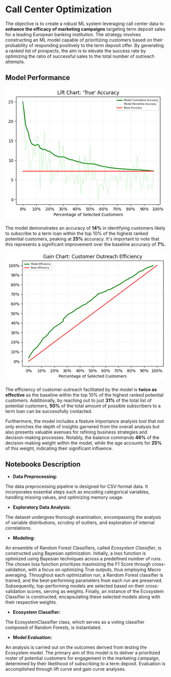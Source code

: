 # Call Center Optimization

The objective is to create a robust ML system leveraging call center data to **enhance the efficacy of marketing campaigns** targeting term deposit sales for a leading European banking institution. The strategy involves constructing an ML model capable of prioritizing customers based on their probability of responding positively to the term deposit offer. By generating a ranked list of prospects, the aim is to elevate the success rate by optimizing the ratio of successful sales to the total number of outreach attempts.

## Model Performance

![Alt text](/Charts/lift_chart.png?raw=true)

The model demonstrates an accuracy of **14%** in identifying customers likely to subscribe to a term loan within the top 10% of the highest ranked potential customers, peaking at **25%** accuracy. It's important to note that this represents a significant improvement over the baseline accuracy of **7%**.

![Alt text](/Charts/gain_chart.png?raw=true)

The efficiency of customer outreach facilitated by the model is **twice as effective** as the baseline within the top 10% of the highest ranked potential customers. Additionally, by reaching out to just **31%** of the total list of potential customers, **50%** of the total amount of possible subscribers to a term loan can be successfully contacted.

Furthermore, the model includes a feature importance analysis tool that not only enriches the depth of insights garnered from the overall analysis but also presents valuable avenues for refining business strategies and decision-making processes. Notably, the balance commands **46%** of the decision-making weight within the model, while the age accounts for **25%** of this weight, indicating their significant influence.

## Notebooks Description

- **Data Preprocessing:**

The data preprocessing pipeline is designed for CSV-format data. It incorporates essential steps such as encoding categorical variables, handling missing values, and optimizing memory usage.

- **Exploratory Data Analysis:**

The dataset undergoes thorough examination, encompassing the analysis of variable distributions, scrutiny of outliers, and exploration of internal correlations.

- **Modeling:**

An ensemble of Random Forest Classifiers, called *Ecosystem Classifier*, is constructed using Bayesian optimization. Initially, a loss function is optimized using Bayesian techniques across a predefined number of runs. The chosen loss function prioritizes maximizing the F1 Score through cross-validation, with a focus on optimizing True outputs, thus employing Macro averaging. Throughout each optimization run, a Random Forest classifier is trained, and the best-performing parameters from each run are preserved. Subsequently, top-performing models are selected based on their cross-validation scores, serving as weights. Finally, an instance of the Ecosystem Classifier is constructed, encapsulating these selected models along with their respective weights.

- **Ecosystem Classifier:**

The EcosystemClassifier class, which serves as a voting classifier composed of Random Forests, is instantiated.

- **Model Evaluation:**

An analysis is carried out on the outcomes derived from testing the Ecosystem model. The primary aim of this model is to deliver a prioritized roster of potential customers for engagement in the marketing campaign, determined by their likelihood of subscribing to a term deposit. Evaluation is accomplished through lift curve and gain curve analyses.
